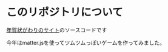 # このリポジトリについて

[年賀状がわりのサイト](https://newyear-nengajo.web.app/)のソースコードです

今年はmatter.jsを使ってツムツムっぽいゲームを作ってみました。
